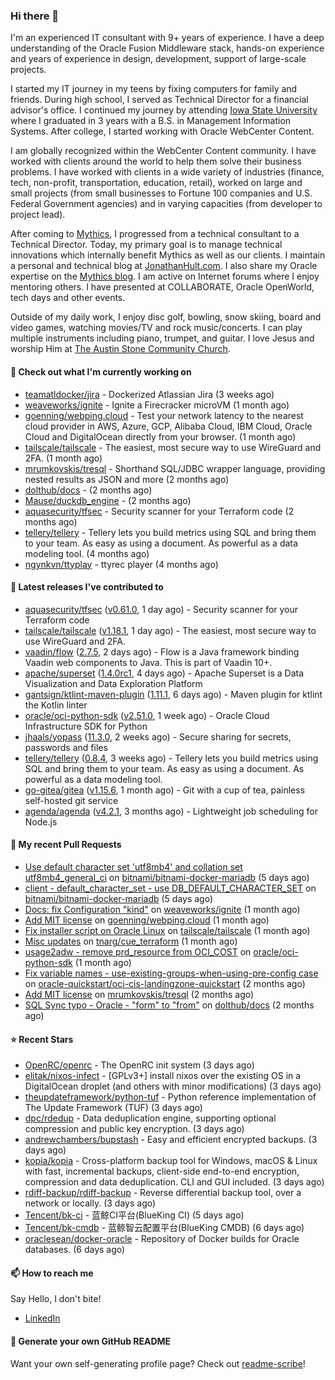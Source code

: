 ### Hi there 👋

I'm an experienced IT consultant with 9+ years of experience. I have a deep understanding of the Oracle Fusion Middleware stack, hands-on experience and years of experience in design, development, support of large-scale projects.

I started my IT journey in my teens by fixing computers for family and friends. During high school, I served as Technical Director for a financial advisor's office. I continued my journey by attending [Iowa State University](iastate.edu) where I graduated in 3 years with a B.S. in Management Information Systems. After college, I started working with Oracle WebCenter Content.

I am globally recognized within the WebCenter Content community. I have worked with clients around the world to help them solve their business problems. I have worked with clients in a wide variety of industries (finance, tech, non-profit, transportation, education, retail), worked on large and small projects (from small businesses to Fortune 100 companies and U.S. Federal Government agencies) and in varying capacities (from developer to project lead).

After coming to [Mythics](https://www.mythics.com/), I progressed from a technical consultant to a Technical Director. Today, my primary goal is to manage technical innovations which internally benefit Mythics as well as our clients. I maintain a personal and technical blog at [JonathanHult.com](https://jonathanhult.com). I also share my Oracle expertise on the [Mythics blog](https://www.mythics.com/about/blog/). I am active on Internet forums where I enjoy mentoring others. I have presented at COLLABORATE, Oracle OpenWorld, tech days and other events.

Outside of my daily work, I enjoy disc golf, bowling, snow skiing, board and video games, watching movies/TV and rock music/concerts. I can play multiple instruments including piano, trumpet, and guitar. I love Jesus and worship Him at [The Austin Stone Community Church](https://austinstone.org/).

#### 👷 Check out what I'm currently working on

- [teamatldocker/jira](https://github.com/teamatldocker/jira) - Dockerized Atlassian Jira (3 weeks ago)
- [weaveworks/ignite](https://github.com/weaveworks/ignite) - Ignite a Firecracker microVM (1 month ago)
- [goenning/webping.cloud](https://github.com/goenning/webping.cloud) - Test your network latency to the nearest cloud provider in AWS, Azure, GCP, Alibaba Cloud, IBM Cloud, Oracle Cloud and DigitalOcean directly from your browser. (1 month ago)
- [tailscale/tailscale](https://github.com/tailscale/tailscale) - The easiest, most secure way to use WireGuard and 2FA. (1 month ago)
- [mrumkovskis/tresql](https://github.com/mrumkovskis/tresql) - Shorthand SQL/JDBC wrapper language, providing nested results as JSON and more (2 months ago)
- [dolthub/docs](https://github.com/dolthub/docs) -  (2 months ago)
- [Mause/duckdb_engine](https://github.com/Mause/duckdb_engine) -  (2 months ago)
- [aquasecurity/tfsec](https://github.com/aquasecurity/tfsec) - Security scanner for your Terraform code (2 months ago)
- [tellery/tellery](https://github.com/tellery/tellery) - Tellery lets you build metrics using SQL and bring them to your team. As easy as using a document. As powerful as a data modeling tool. (4 months ago)
- [ngynkvn/ttyplay](https://github.com/ngynkvn/ttyplay) - ttyrec player (4 months ago)

#### 🔭 Latest releases I've contributed to

- [aquasecurity/tfsec](https://github.com/aquasecurity/tfsec) ([v0.61.0](https://github.com/aquasecurity/tfsec/releases/tag/v0.61.0), 1 day ago) - Security scanner for your Terraform code
- [tailscale/tailscale](https://github.com/tailscale/tailscale) ([v1.18.1](https://github.com/tailscale/tailscale/releases/tag/v1.18.1), 1 day ago) - The easiest, most secure way to use WireGuard and 2FA.
- [vaadin/flow](https://github.com/vaadin/flow) ([2.7.5](https://github.com/vaadin/flow/releases/tag/2.7.5), 2 days ago) - Flow is a Java framework binding Vaadin web components to Java. This is part of Vaadin 10&#43;.
- [apache/superset](https://github.com/apache/superset) ([1.4.0rc1](https://github.com/apache/superset/releases/tag/1.4.0rc1), 4 days ago) - Apache Superset is a Data Visualization and Data Exploration Platform
- [gantsign/ktlint-maven-plugin](https://github.com/gantsign/ktlint-maven-plugin) ([1.11.1](https://github.com/gantsign/ktlint-maven-plugin/releases/tag/1.11.1), 6 days ago) - Maven plugin for ktlint the Kotlin linter
- [oracle/oci-python-sdk](https://github.com/oracle/oci-python-sdk) ([v2.51.0](https://github.com/oracle/oci-python-sdk/releases/tag/v2.51.0), 1 week ago) - Oracle Cloud Infrastructure SDK for Python
- [jhaals/yopass](https://github.com/jhaals/yopass) ([11.3.0](https://github.com/jhaals/yopass/releases/tag/11.3.0), 2 weeks ago) - Secure sharing for secrets, passwords and files 
- [tellery/tellery](https://github.com/tellery/tellery) ([0.8.4](https://github.com/tellery/tellery/releases/tag/0.8.4), 3 weeks ago) - Tellery lets you build metrics using SQL and bring them to your team. As easy as using a document. As powerful as a data modeling tool.
- [go-gitea/gitea](https://github.com/go-gitea/gitea) ([v1.15.6](https://github.com/go-gitea/gitea/releases/tag/v1.15.6), 1 month ago) - Git with a cup of tea, painless self-hosted git service
- [agenda/agenda](https://github.com/agenda/agenda) ([v4.2.1](https://github.com/agenda/agenda/releases/tag/v4.2.1), 3 months ago) - Lightweight job scheduling for Node.js

#### 🔨 My recent Pull Requests

- [Use default character set &#39;utf8mb4&#39; and collation set utf8mb4_general_ci](https://github.com/bitnami/bitnami-docker-mariadb/pull/255) on [bitnami/bitnami-docker-mariadb](https://github.com/bitnami/bitnami-docker-mariadb) (5 days ago)
- [client - default_character_set - use DB_DEFAULT_CHARACTER_SET](https://github.com/bitnami/bitnami-docker-mariadb/pull/254) on [bitnami/bitnami-docker-mariadb](https://github.com/bitnami/bitnami-docker-mariadb) (5 days ago)
- [Docs: fix Configuration &#34;kind&#34;](https://github.com/weaveworks/ignite/pull/877) on [weaveworks/ignite](https://github.com/weaveworks/ignite) (1 month ago)
- [Add MIT license](https://github.com/goenning/webping.cloud/pull/10) on [goenning/webping.cloud](https://github.com/goenning/webping.cloud) (1 month ago)
- [Fix installer script on Oracle Linux](https://github.com/tailscale/tailscale/pull/3146) on [tailscale/tailscale](https://github.com/tailscale/tailscale) (1 month ago)
- [Misc updates](https://github.com/tnarg/cue_terraform/pull/1) on [tnarg/cue_terraform](https://github.com/tnarg/cue_terraform) (1 month ago)
- [usage2adw - remove prd_resource from OCI_COST](https://github.com/oracle/oci-python-sdk/pull/389) on [oracle/oci-python-sdk](https://github.com/oracle/oci-python-sdk) (1 month ago)
- [Fix variable names - use-existing-groups-when-using-pre-config case](https://github.com/oracle-quickstart/oci-cis-landingzone-quickstart/pull/32) on [oracle-quickstart/oci-cis-landingzone-quickstart](https://github.com/oracle-quickstart/oci-cis-landingzone-quickstart) (2 months ago)
- [Add MIT license](https://github.com/mrumkovskis/tresql/pull/40) on [mrumkovskis/tresql](https://github.com/mrumkovskis/tresql) (2 months ago)
- [SQL Sync typo - Oracle - &#34;form&#34; to &#34;from&#34;](https://github.com/dolthub/docs/pull/201) on [dolthub/docs](https://github.com/dolthub/docs) (2 months ago)

#### ⭐ Recent Stars

- [OpenRC/openrc](https://github.com/OpenRC/openrc) - The OpenRC init system (3 days ago)
- [elitak/nixos-infect](https://github.com/elitak/nixos-infect) - [GPLv3&#43;] install nixos over the existing OS in a DigitalOcean droplet (and others with minor modifications) (3 days ago)
- [theupdateframework/python-tuf](https://github.com/theupdateframework/python-tuf) - Python reference implementation of The Update Framework (TUF) (3 days ago)
- [dpc/rdedup](https://github.com/dpc/rdedup) - Data deduplication engine, supporting optional compression and public key encryption. (3 days ago)
- [andrewchambers/bupstash](https://github.com/andrewchambers/bupstash) - Easy and efficient encrypted backups. (3 days ago)
- [kopia/kopia](https://github.com/kopia/kopia) - Cross-platform backup tool for Windows, macOS &amp; Linux with fast, incremental backups, client-side end-to-end encryption, compression and data deduplication. CLI and GUI included. (3 days ago)
- [rdiff-backup/rdiff-backup](https://github.com/rdiff-backup/rdiff-backup) - Reverse differential backup tool, over a network or locally. (3 days ago)
- [Tencent/bk-ci](https://github.com/Tencent/bk-ci) - 蓝鲸CI平台(BlueKing CI)  (5 days ago)
- [Tencent/bk-cmdb](https://github.com/Tencent/bk-cmdb) - 蓝鲸智云配置平台(BlueKing CMDB) (6 days ago)
- [oraclesean/docker-oracle](https://github.com/oraclesean/docker-oracle) - Repository of Docker builds for Oracle databases. (6 days ago)

#### 📫 How to reach me

Say Hello, I don't bite!

- [LinkedIn](https://www.linkedin.com/in/jonathanhult)

#### 📖 Generate your own GitHub README

Want your own self-generating profile page? Check out [readme-scribe](https://github.com/muesli/readme-scribe)!
